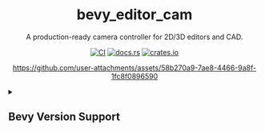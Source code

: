 <div align="center">

# bevy_editor_cam

A production-ready camera controller for 2D/3D editors and CAD.

[![CI](https://github.com/aevyrie/bevy_editor_cam/actions/workflows/rust.yml/badge.svg?branch=main)](https://github.com/aevyrie/bevy_editor_cam/actions/workflows/rust.yml)
[![docs.rs](https://docs.rs/bevy_editor_cam/badge.svg)](https://docs.rs/bevy_editor_cam)
[![crates.io](https://img.shields.io/crates/v/bevy_editor_cam)](https://crates.io/crates/bevy_editor_cam)

https://github.com/user-attachments/assets/58b270a9-7ae8-4466-9a8f-1fc8f0896590

</div>

<details>
<summary><h2>Bevy Version Support</h2></summary>

| bevy | bevy_editor_cam |
|------|-----------------|
| 0.16 | 0.6             |
| 0.15 | 0.5             |
| 0.14 | 0.3, 0.4        |
| 0.13 | 0.2             |
| 0.12 | 0.1             |

</details>
